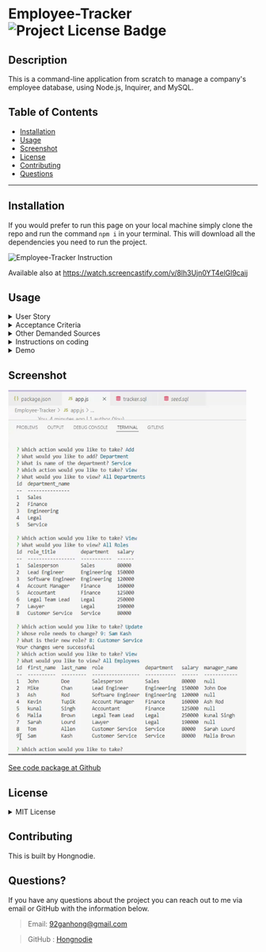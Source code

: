 # Employee-Tracker  ![Project License Badge](https://img.shields.io/badge/license-MIT-brightgreen)

  ## Description

  This is a command-line application from scratch to manage a company's employee database, using Node.js, Inquirer, and MySQL.

  ## Table of Contents

  * [Installation](#installation)
  * [Usage](#usage)
  * [Screenshot](#screenshot)
  * [License](#license)
  * [Contributing](#contributing)
  * [Questions](#questions)

  ***

  ## Installation

  If you would prefer to run this page on your local machine simply clone the repo and run the command `npm i` in your terminal. This will download all the dependencies you need to run the project. 

  ![Employee-Tracker Instruction](https://drive.google.com/file/d/1r_QTvatfvBzdx9O4peyzioPRIwdILydC/view) <br>
  
  Available also at https://watch.screencastify.com/v/8lh3Ujn0YT4elGl9caij

  ## Usage

  <details>
  <summary>User Story</summary>

  AS a business owner <br>
  I want to be able to view and manage the departments, roles, and employees in my company <br>
  SO that I can organize and plan my business. <br>
  </details>

  <details>
  <summary>Acceptance Criteria</summary>
  <br>
    GIVEN a command-line application that accepts user input <br>
    WHEN I start the application <br>
    THEN I am presented with the following options: view all departments, view all roles, view all employees, add a department, add a role, add an employee, and update an employee role <br>

    WHEN I choose to view all departments <br>
    THEN I am presented with a formatted table showing department names and department ids <br>
    WHEN I choose to view all roles <br>
    THEN I am presented with the job title, role id, the department that role belongs to, and the salary for that role <br>
    WHEN I choose to view all employees <br>
    THEN I am presented with a formatted table showing employee data, including employee ids, first names, last names, job titles, departments, salaries, and managers that the employees report to <br>

    WHEN I choose to add a department <br>
    THEN I am prompted to enter the name of the department and that department is added to the database
    WHEN I choose to add a role <br>
    THEN I am prompted to enter the name, salary, and department for the role and that role is added to the database
    WHEN I choose to add an employee <br>
    THEN I am prompted to enter the employee’s first name, last name, role, and manager, and that employee is added to the database
    
    WHEN I choose to update an employee role <br>
    THEN I am prompted to select an employee to update and their new role and this information is updated in the database 
  </details>

  <details>
  <summary>Other Demanded Sources</summary>
  [MySQL2 package](https://www.npmjs.com/package/mysql2) to connect to your MySQL database and perform queries <br>
  [Inquirer package](https://www.npmjs.com/package/inquirer) to interact with the user via the command line <br>
  [console.table package](https://www.npmjs.com/package/console.table) to print MySQL rows to the console.
  </details>

  <details>
  <summary>Instructions on coding</summary>
  [SQL tutorial](https://www.dofactory.com/sql)-Easy and clear documentation by third party <br>
  [Join 3 Tables (or More) in SQL](https://www.dofactory.com/sql/join-3-tables)-How to Join 3 Tables (or More) in SQL <br>
  </details>

  <details>
  <summary>Demo</summary>
  ![Demo](./asset/Demo.png)
  </details>

  ## Screenshot

  ![Screenshot of app](./asset/Employee-Tracker_Screenshot.png)

  [See code package at Github](https://github.com/Hongnodie/Employee-Tracker.git)
  
  ## License
  <details>
  
  <summary>MIT License</summary>
  
  > Copyright (c) [2022] [Hongnodie]
  > 
  > __Permission is hereby granted, free of charge, to any person obtaining a copy__
  > __of this software and associated documentation files (the "Software"), to deal__
  > __in the Software without restriction, including without limitation the rights__
  > __to use, copy, modify, merge, publish, distribute, sublicense, and/or sell__
  > __copies of the Software, and to permit persons to whom the Software is__
  > __furnished to do so, subject to the following conditions:__
  > 
  > The above copyright notice and this permission notice shall be included in all
  > copies or substantial portions of the Software.
  > 
  > THE SOFTWARE IS PROVIDED "AS IS", WITHOUT WARRANTY OF ANY KIND, EXPRESS OR
  > IMPLIED, INCLUDING BUT NOT LIMITED TO THE WARRANTIES OF MERCHANTABILITY,
  > FITNESS FOR A PARTICULAR PURPOSE AND NONINFRINGEMENT. IN NO EVENT SHALL THE
  > AUTHORS OR COPYRIGHT HOLDERS BE LIABLE FOR ANY CLAIM, DAMAGES OR OTHER
  > LIABILITY, WHETHER IN AN ACTION OF CONTRACT, TORT OR OTHERWISE, ARISING FROM,
  > OUT OF OR IN CONNECTION WITH THE SOFTWARE OR THE USE OR OTHER DEALINGS IN THE
  > SOFTWARE.    
  </details>

  ## Contributing

  This is built by Hongnodie. 
  
  ## Questions?

  If you have any questions about the project you can reach out to me via email or GitHub with the information below. 

  >Email: 92ganhong@gmail.com 

  >GitHub : [Hongnodie](https://github.com/Hongnodie)